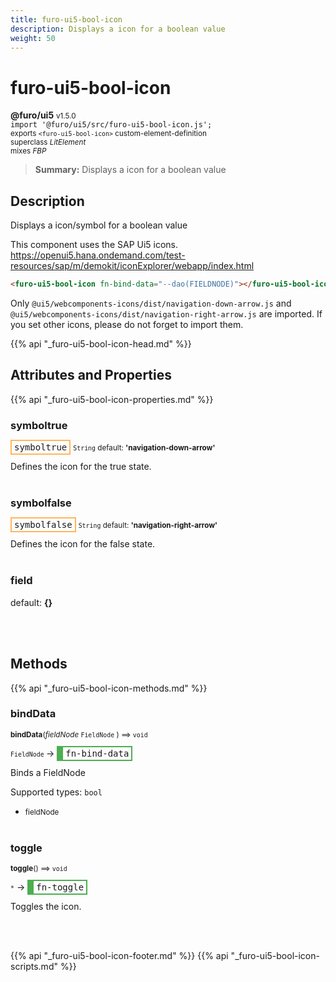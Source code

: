 ```yaml
---
title: furo-ui5-bool-icon
description: Displays a icon for a boolean value
weight: 50
---
```


# furo-ui5-bool-icon
**@furo/ui5** <small>v1.5.0</small>
<br>`import '@furo/ui5/src/furo-ui5-bool-icon.js';`<small>
<br>exports `<furo-ui5-bool-icon>` custom-element-definition
<br>superclass *LitElement*
<br> mixes *FBP*</small>

> **Summary:** Displays a icon for a boolean value

## Description

Displays a icon/symbol for a boolean value

This component uses the SAP Ui5 icons.
https://openui5.hana.ondemand.com/test-resources/sap/m/demokit/iconExplorer/webapp/index.html

```html
<furo-ui5-bool-icon fn-bind-data="--dao(FIELDNODE)"></furo-ui5-bool-icon>
```

Only `@ui5/webcomponents-icons/dist/navigation-down-arrow.js` and `@ui5/webcomponents-icons/dist/navigation-right-arrow.js` are imported.
If you set other icons, please do not forget to import them.

{{% api "_furo-ui5-bool-icon-head.md" %}}

## Attributes and Properties
{{% api "_furo-ui5-bool-icon-properties.md" %}}





### **symboltrue**

<span  style="border-width:2px; border-style: solid;border-color:  rgb(255, 182, 91);font-family:monospace; padding:2px 4px;">symboltrue</span>
<small>`String` default: **&#39;navigation-down-arrow&#39;**</small>

Defines the icon for the true state.
<br><br>

### **symbolfalse**

<span  style="border-width:2px; border-style: solid;border-color:  rgb(255, 182, 91);font-family:monospace; padding:2px 4px;">symbolfalse</span>
<small>`String` default: **&#39;navigation-right-arrow&#39;**</small>

Defines the icon for the false state.
<br><br>

### **field**
default: **{}**</small>


<br><br>



## Methods
{{% api "_furo-ui5-bool-icon-methods.md" %}}


### **bindData**
<small>**bindData**(*fieldNode* `FieldNode` ) ⟹ `void`</small>

<small>`FieldNode` </small> →
<span  style="border-width:2px 2px 2px 10px; border-style: solid;border-color:  rgb(76, 175, 80);font-family:monospace; padding:2px 4px;">fn-bind-data</span>

Binds a FieldNode

Supported types: `bool`

- <small>fieldNode </small>
<br><br>

### **toggle**
<small>**toggle**() ⟹ `void`</small>

<small>`*`</small> →
<span  style="border-width:2px 2px 2px 10px; border-style: solid;border-color:  rgb(76, 175, 80);font-family:monospace; padding:2px 4px;">fn-toggle</span>

Toggles the icon.

<br><br>









{{% api "_furo-ui5-bool-icon-footer.md" %}}
{{% api "_furo-ui5-bool-icon-scripts.md" %}}
